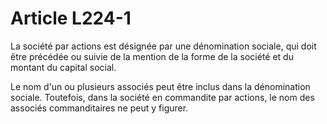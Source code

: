 # Article L224-1

La société par actions est désignée par une dénomination sociale, qui doit être précédée ou suivie de la mention de la forme de la société et du montant du capital social.

Le nom d'un ou plusieurs associés peut être inclus dans la dénomination sociale. Toutefois, dans la société en commandite par actions, le nom des associés commanditaires ne peut y figurer.
